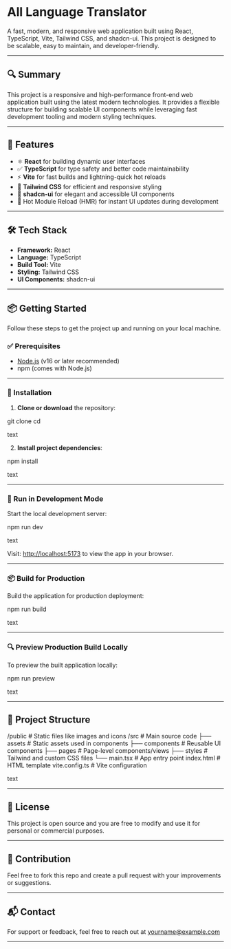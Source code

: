 # All Language Translator

A fast, modern, and responsive web application built using React, TypeScript, Vite, Tailwind CSS, and shadcn-ui. This project is designed to be scalable, easy to maintain, and developer-friendly.

---

## 🔍 Summary

This project is a responsive and high-performance front-end web application built using the latest modern technologies. It provides a flexible structure for building scalable UI components while leveraging fast development tooling and modern styling techniques.

---

## 🚀 Features

- ⚛️ **React** for building dynamic user interfaces
- ✅ **TypeScript** for type safety and better code maintainability
- ⚡ **Vite** for fast builds and lightning-quick hot reloads
- 🎨 **Tailwind CSS** for efficient and responsive styling
- 🧩 **shadcn-ui** for elegant and accessible UI components
- 🔁 Hot Module Reload (HMR) for instant UI updates during development

---

## 🛠️ Tech Stack

- **Framework:** React
- **Language:** TypeScript
- **Build Tool:** Vite
- **Styling:** Tailwind CSS
- **UI Components:** shadcn-ui

---

## 📦 Getting Started

Follow these steps to get the project up and running on your local machine.

### ✅ Prerequisites

- [Node.js](https://nodejs.org/) (v16 or later recommended)
- npm (comes with Node.js)

---

### 📁 Installation

1. **Clone or download** the repository:

git clone <your-repository-url>
cd <your-project-folder>

text

2. **Install project dependencies**:

npm install

text

---

### 🧪 Run in Development Mode

Start the local development server:

npm run dev

text

Visit: [http://localhost:5173](http://localhost:5173) to view the app in your browser.

---

### 📦 Build for Production

Build the application for production deployment:

npm run build

text

---

### 🔍 Preview Production Build Locally

To preview the built application locally:

npm run preview

text

---

## 📂 Project Structure

/public # Static files like images and icons
/src # Main source code
├── assets # Static assets used in components
├── components # Reusable UI components
├── pages # Page-level components/views
├── styles # Tailwind and custom CSS files
└── main.tsx # App entry point
index.html # HTML template
vite.config.ts # Vite configuration

text

---

## 📄 License

This project is open source and you are free to modify and use it for personal or commercial purposes.

---

## 🤝 Contribution

Feel free to fork this repo and create a pull request with your improvements or suggestions.

---

## 📬 Contact

For support or feedback, feel free to reach out at yourname@example.com

---
